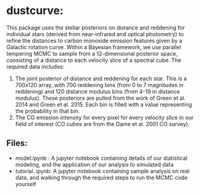 # dustcurve:
This package uses the stellar posteriors on distance and reddening for individual stars (derived from near-infrared and optical photometry) to refine the distances to carbon monoxide emission features given by a Galactic rotation curve. Within a Bayesian framework, we use parallel tempering MCMC to sample from a 12-dimensional posterior space, consisting of a distance to each velocity slice of a spectral cube. The required data includes:

1) The joint posterior of distance and reddening for each star. This is a 700x120 array, with 700 reddening bins (from 0 to 7 magnitudes in reddening) and 120 distance modulus bins (from 4-19 in distance modulus). These posteriors are pulled from the work of Green et al. 2014 and Green et al. 2015.  Each bin is filled with a value representing the probability in that bin.  
2) The CO emission intensity for every pixel for every velocity slice in our field of interest (CO cubes are from the Dame et al. 2001 CO survey).  

## Files:

- model.ipynb : A jupyter notebook containing details of our statistical modeling, and the application of our analysis to simulated data
- tutorial. ipynb: A jupyter notebook containing sample analysis on real data, and walking through the required steps to run the MCMC code yourself
